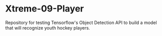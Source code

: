 # Xtreme-09-Player 

Repository for testing Tensorflow's Object Detection API to build a model that will recognize youth hockey players. 

